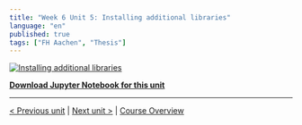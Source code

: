 ```yaml
---
title: "Week 6 Unit 5: Installing additional libraries"
language: "en"
published: true
tags: ["FH Aachen", "Thesis"]
---
```


[![Installing additional libraries](https://img.youtube.com/vi/81Hgb3XzwpQ/hqdefault.jpg)](https://youtu.be/81Hgb3XzwpQ)

[**Download Jupyter Notebook for this unit**](files/Week_6_Unit_5_installaddlibr_notebook.ipynb)

---

[< Previous unit](/teaching/python-mooc/week6_unit4_selftest) | [Next unit >](/teaching/python-mooc/week6_unit5_selftest) |
[Course Overview](/teaching/python-mooc)